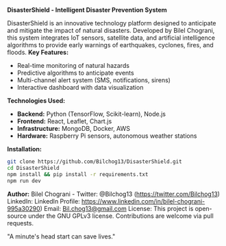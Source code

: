 **DisasterShield - Intelligent Disaster Prevention System**

DisasterShield is an innovative technology platform designed to anticipate and mitigate the impact of natural disasters. Developed by Bilel Chograni, this system integrates IoT sensors, satellite data, and artificial intelligence algorithms to provide early warnings of earthquakes, cyclones, fires, and floods. **Key Features:**
- Real-time monitoring of natural hazards
- Predictive algorithms to anticipate events
- Multi-channel alert system (SMS, notifications, sirens)
- Interactive dashboard with data visualization

**Technologies Used:**
- **Backend:** Python (TensorFlow, Scikit-learn), Node.js
- **Frontend:** React, Leaflet, Chart.js
- **Infrastructure:** MongoDB, Docker, AWS
- **Hardware:** Raspberry Pi sensors, autonomous weather stations

**Installation:**
```bash
git clone https://github.com/Bilchog13/DisasterShield.git
cd DisasterShield
npm install && pip install -r requirements.txt
npm run dev
```

**Author:** Bilel Chograni - Twitter: @Bilchog13 (https://twitter.com/Bilchog13)
LinkedIn: LinkedIn Profile: https://www.linkedin.com/in/bilel-chograni-995a30290)
Email: Bil.chog13@gmail.com
License: This project is open-source under the GNU GPLv3 license. Contributions are welcome via pull requests.

"A minute's head start can save lives."

